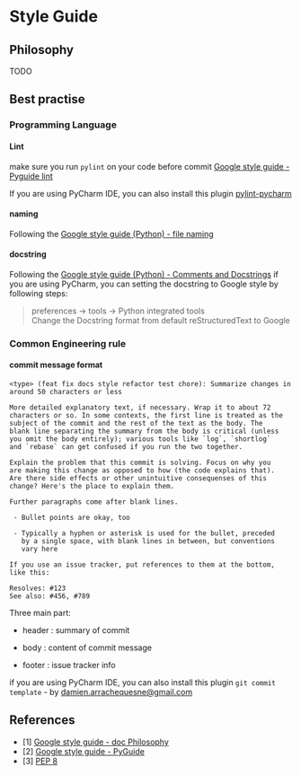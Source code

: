# Style Guide


## Philosophy

TODO

## Best practise 

### Programming Language

#### Lint

make sure you run `pylint` on your code before commit
[Google style guide - Pyguide lint](https://google.github.io/styleguide/pyguide.html#21-lint)

If you are using PyCharm IDE, you can also install this plugin [pylint-pycharm](https://github.com/leinardi/pylint-pycharm) 

#### naming

Following the [Google style guide (Python) - file naming](http://google.github.io/styleguide/pyguide.html#3163-file-naming)

#### docstring

Following the [Google style guide (Python) - Comments and Docstrings](https://github.com/google/styleguide/blob/gh-pages/pyguide.md#38-comments-and-docstrings)
if you are using PyCharm, you can setting the docstring to Google style by following steps:  

> preferences -> tools -> Python integrated tools  
> Change the Docstring format from default reStructuredText to Google 

### Common Engineering rule

#### commit message format

```text
<type> (feat fix docs style refactor test chore): Summarize changes in around 50 characters or less

More detailed explanatory text, if necessary. Wrap it to about 72
characters or so. In some contexts, the first line is treated as the
subject of the commit and the rest of the text as the body. The
blank line separating the summary from the body is critical (unless
you omit the body entirely); various tools like `log`, `shortlog`
and `rebase` can get confused if you run the two together.

Explain the problem that this commit is solving. Focus on why you
are making this change as opposed to how (the code explains that).
Are there side effects or other unintuitive consequenses of this
change? Here's the place to explain them.

Further paragraphs come after blank lines.

 - Bullet points are okay, too

 - Typically a hyphen or asterisk is used for the bullet, preceded
   by a single space, with blank lines in between, but conventions
   vary here

If you use an issue tracker, put references to them at the bottom,
like this:

Resolves: #123
See also: #456, #789

```

Three main part:  

* header : <type> summary of commit

* body : content of commit message

* footer : issue tracker info


if you are using PyCharm IDE, you can also install this plugin `git commit template` - by damien.arrachequesne@gmail.com

## References

- [1] [Google style guide - doc Philosophy](https://github.com/google/styleguide/blob/gh-pages/docguide/philosophy.md)
- [2] [Google style guide - PyGuide](https://google.github.io/styleguide/pyguide.html)
- [3] [PEP 8](https://www.python.org/dev/peps/pep-0008/)
